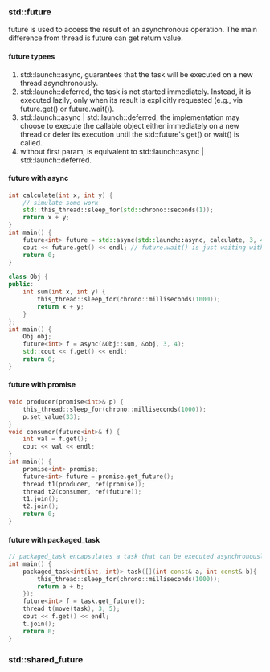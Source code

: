 ### std::future
future is used to access the result of an asynchronous operation. The main difference from thread is future can get return value. 
#### future typees
1. std::launch::async, guarantees that the task will be executed on a new thread asynchronously.
2. std::launch::deferred, the task is not started immediately. Instead, it is executed lazily, only when its result is explicitly requested (e.g., via future.get() or future.wait()). 
3. std::launch::async | std::launch::deferred, the implementation may choose to execute the callable object either immediately on a new thread or defer its execution until the std::future's get() or wait() is called.
4. without first param, is equivalent to std::launch::async | std::launch::deferred.
#### future with async
```cpp
int calculate(int x, int y) {
    // simulate some work
    std::this_thread::sleep_for(std::chrono::seconds(1));
    return x + y;
}
int main() {
    future<int> future = std::async(std::launch::async, calculate, 3, 4);
    cout << future.get() << endl; // future.wait() is just waiting without getting the returned value
    return 0;
}

class Obj {
public:
    int sum(int x, int y) {
        this_thread::sleep_for(chrono::milliseconds(1000));
        return x + y;
    }
};
int main() {
    Obj obj;
    future<int> f = async(&Obj::sum, &obj, 3, 4);
    std::cout << f.get() << endl;
    return 0;
}
```
#### future with promise
```cpp
void producer(promise<int>& p) {
    this_thread::sleep_for(chrono::milliseconds(1000));
    p.set_value(33);
}
void consumer(future<int>& f) {
    int val = f.get();
    cout << val << endl;
}
int main() {
    promise<int> promise;
    future<int> future = promise.get_future();
    thread t1(producer, ref(promise));
    thread t2(consumer, ref(future));
    t1.join();
    t2.join();
    return 0;
}
```
#### future with packaged_task
```cpp
// packaged_task encapsulates a task that can be executed asynchronously
int main() {
    packaged_task<int(int, int)> task([](int const& a, int const& b){
        this_thread::sleep_for(chrono::milliseconds(1000));
        return a + b;        
    });
    future<int> f = task.get_future();
    thread t(move(task), 3, 5);
    cout << f.get() << endl;
    t.join();
    return 0;
}
```
### std::shared_future
